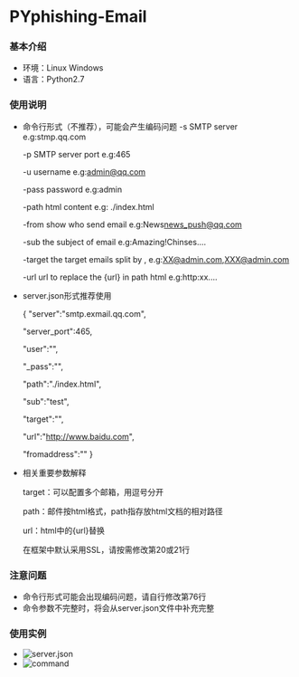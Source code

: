 # PYphishing-Email

### 基本介绍
+ 环境：Linux Windows 
+ 语言：Python2.7
### 使用说明
+ 命令行形式（不推荐），可能会产生编码问题
    -s SMTP server e.g:stmp.qq.com

    -p SMTP server port e.g:465

    -u username e.g:admin@qq.com

    -pass password e.g:admin

    -path html content e.g: ./index.html

    -from show who send email e.g:News<news_push@qq.com>

    -sub the subject of email e.g:Amazing!Chinses.... 

    -target the target emails split by , e.g:XX@admin.com,XXX@admin.com

    -url url to replace the {url} in path html e.g:http:xx....

+ server.json形式推荐使用

  {
  "server":"smtp.exmail.qq.com",

  "server_port":465,

  "user":"",

  "_pass":"",

  "path":"./index.html",

  "sub":"test",

  "target":"",

  "url":"http://www.baidu.com",

  "fromaddress":""
  }
+ 相关重要参数解释

  target：可以配置多个邮箱，用逗号分开

  path：邮件按html格式，path指存放html文档的相对路径

  url：html中的{url}替换

  在框架中默认采用SSL，请按需修改第20或21行
### 注意问题
+ 命令行形式可能会出现编码问题，请自行修改第76行
+ 命令参数不完整时，将会从server.json文件中补充完整
### 使用实例
+  ![server.json](pic\server.json.jpg)
+  ![command](pic\command.png)